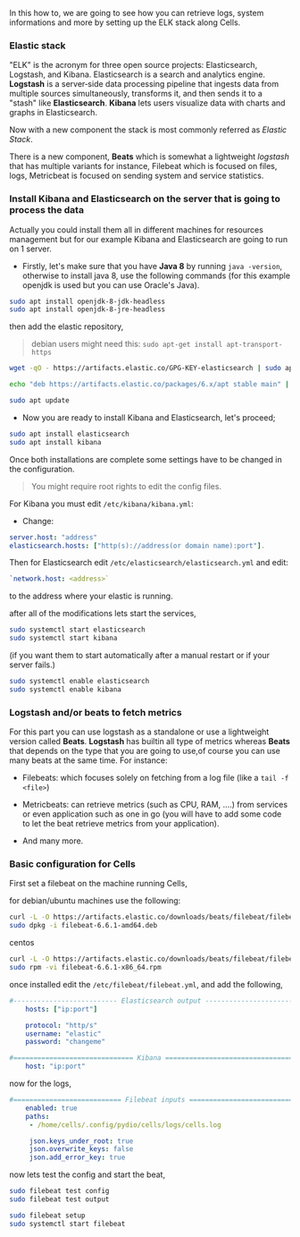 In this how to, we are going to see how you can retrieve logs, system informations and more by setting up the ELK stack along Cells.

### Elastic stack

"ELK" is the acronym for three open source projects: Elasticsearch, Logstash, and Kibana. Elasticsearch is a search and analytics engine. **Logstash** is a server‑side data processing pipeline that ingests data from multiple sources simultaneously, transforms it, and then sends it to a "stash" like **Elasticsearch**. **Kibana** lets users visualize data with charts and graphs in Elasticsearch.

Now with a new component the stack is most commonly referred as _Elastic Stack_.

There is a new component, **Beats** which is somewhat a lightweight _logstash_ that has multiple variants for instance, Filebeat which is focused on files, logs, Metricbeat is focused on sending system and service statistics.

### Install Kibana and Elasticsearch on the server that is going to process the data

Actually you could install them all in different machines for resources management but for our example Kibana and Elasticsearch are going to run on 1 server.

* Firstly, let's make sure that you have **Java 8** by running `java -version`, otherwise to install java 8, use the following commands (for this example openjdk is used but you can use Oracle's Java).

```bash
sudo apt install openjdk-8-jdk-headless
sudo apt install openjdk-8-jre-headless
```

then add the elastic repository,

>debian users might need this: `sudo apt-get install apt-transport-https`

```bash
wget -qO - https://artifacts.elastic.co/GPG-KEY-elasticsearch | sudo apt-key add -

echo "deb https://artifacts.elastic.co/packages/6.x/apt stable main" | sudo tee -a /etc/apt/sources.list.d/elastic-6.x.list

sudo apt update
```

* Now you are ready to install Kibana and Elasticsearch, let's proceed;

```bash
sudo apt install elasticsearch
sudo apt install kibana
```

Once both installations are complete some settings have to be changed in the configuration.

> You might require root rights to edit the config files.

For Kibana you must edit `/etc/kibana/kibana.yml`:

* Change:

 ```yaml
 server.host: "address"
 elasticsearch.hosts: ["http(s)://address(or domain name):port"].
```

Then for Elasticsearch edit `/etc/elasticsearch/elasticsearch.yml` and edit:

```yaml
`network.host: <address>`
```
to the address where your elastic is running.

after all of the modifications lets start the services,

```bash
sudo systemctl start elasticsearch
sudo systemctl start kibana
```

(if you want them to start automatically after a manual restart or if your server fails.)

```bash
sudo systemctl enable elasticsearch
sudo systemctl enable kibana
```

### Logstash and/or beats to fetch metrics

For this part you can use logstash as a standalone or use a lightweight version called **Beats**.
**Logstash** has builtin all type of metrics whereas **Beats** that depends on the type that you are going to use,of course you can use many beats at the same time.
For instance: 

* Filebeats: which focuses solely on fetching from a log file (like a `tail -f <file>`)

* Metricbeats: can retrieve metrics (such as CPU, RAM, ....) from services or even application such as one in go (you will have to add some code to let the beat retrieve metrics from your application).

* And many more.

### Basic configuration for Cells

First set a filebeat on the machine running Cells,

for debian/ubuntu machines use the following:

```bash
curl -L -O https://artifacts.elastic.co/downloads/beats/filebeat/filebeat-6.6.1-amd64.deb
sudo dpkg -i filebeat-6.6.1-amd64.deb
```

centos

```bash
curl -L -O https://artifacts.elastic.co/downloads/beats/filebeat/filebeat-6.6.1-x86_64.rpm
sudo rpm -vi filebeat-6.6.1-x86_64.rpm
```

once installed edit the `/etc/filebeat/filebeat.yml`, and add the following,

```yaml
#-------------------------- Elasticsearch output ------------------------------
    hosts: ["ip:port"]

    protocol: "http/s"
    username: "elastic"
    password: "changeme"

#============================== Kibana =====================================
    host: "ip:port"
```

now for the logs,

```yaml
#=========================== Filebeat inputs =============================
    enabled: true
    paths:
     - /home/cells/.config/pydio/cells/logs/cells.log

     json.keys_under_root: true
     json.overwrite_keys: false
     json.add_error_key: true
```

now lets test the config and start the beat,

```bash
sudo filebeat test config
sudo filebeat test output

sudo filebeat setup
sudo systemctl start filebeat
```

